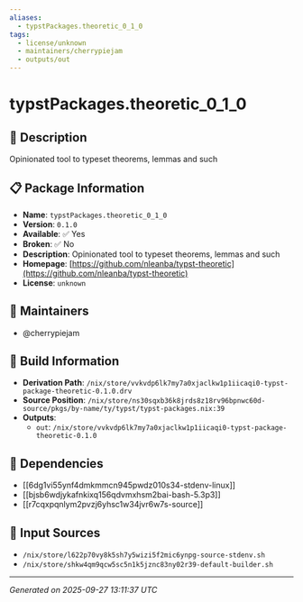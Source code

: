 ```yaml
---
aliases:
  - typstPackages.theoretic_0_1_0
tags:
  - license/unknown
  - maintainers/cherrypiejam
  - outputs/out
---
```


# typstPackages.theoretic_0_1_0

## 📝 Description

Opinionated tool to typeset theorems, lemmas and such

## 📋 Package Information

- **Name**: `typstPackages.theoretic_0_1_0`
- **Version**: `0.1.0`
- **Available**: ✅ Yes
- **Broken**: ✅ No
- **Description**: Opinionated tool to typeset theorems, lemmas and such
- **Homepage**: [https://github.com/nleanba/typst-theoretic](https://github.com/nleanba/typst-theoretic)
- **License**: `unknown`
## 👥 Maintainers

- @cherrypiejam


## 🔧 Build Information

- **Derivation Path**: `/nix/store/vvkvdp6lk7my7a0xjaclkw1p1iicaqi0-typst-package-theoretic-0.1.0.drv`
- **Source Position**: `/nix/store/ns30sqxb36k8jrds8z18rv96bpnwc60d-source/pkgs/by-name/ty/typst/typst-packages.nix:39`
- **Outputs**:
  - `out`:  `/nix/store/vvkvdp6lk7my7a0xjaclkw1p1iicaqi0-typst-package-theoretic-0.1.0`

## 🔗 Dependencies

- [[6dg1vi55ynf4dmkmmcn945pwdz010s34-stdenv-linux]]
- [[bjsb6wdjykafnkixq156qdvmxhsm2bai-bash-5.3p3]]
- [[r7cqxpqnlym2pvzj6yhsc1w34jvr6w7s-source]]

## 📁 Input Sources

- `/nix/store/l622p70vy8k5sh7y5wizi5f2mic6ynpg-source-stdenv.sh`
- `/nix/store/shkw4qm9qcw5sc5n1k5jznc83ny02r39-default-builder.sh`

---
*Generated on 2025-09-27 13:11:37 UTC*
